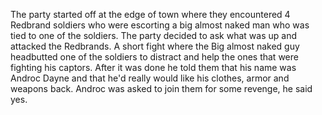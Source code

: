 The party started off at the edge of town where they encountered 4 Redbrand soldiers who were escorting a big almost naked man who was tied to one of the soldiers. 
The party decided to ask what was up and attacked the Redbrands. A short fight where the Big almost naked guy headbutted one of the soldiers to distract and help the ones that were fighting his captors. 
After it was done he told them that his name was Androc Dayne and that he'd really would like his clothes, armor and weapons back. Androc was asked to join them for some revenge, he said yes.
